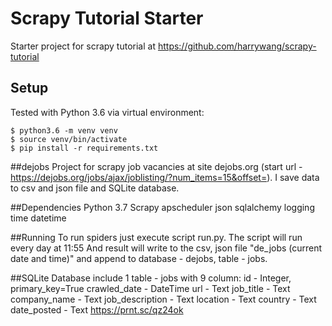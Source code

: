 # Scrapy Tutorial Starter

Starter project for scrapy tutorial at https://github.com/harrywang/scrapy-tutorial

## Setup
Tested with Python 3.6 via virtual environment:
```shell
$ python3.6 -m venv venv
$ source venv/bin/activate
$ pip install -r requirements.txt
```


##dejobs
Project for scrapy job vacancies at site dejobs.org (start url - https://dejobs.org/jobs/ajax/joblisting/?num_items=15&offset=).
I save data to csv and json file and SQLite database.

##Dependencies
Python 3.7
Scrapy
apscheduler
json
sqlalchemy
logging
time
datetime


##Running
To run spiders just execute script run.py.
The script will run every day at 11:55
And result will write to the csv, json file "de_jobs (current date and time)" and append to database - dejobs, table - jobs.

##SQLite
Database include 1 table - jobs with 9 column:
id - Integer, primary_key=True
crawled_date - DateTime
url - Text
job_title - Text 
company_name - Text
job_description - Text
location - Text
country - Text
date_posted - Text
https://prnt.sc/qz24ok
